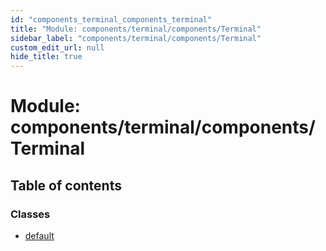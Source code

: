 ```yaml
---
id: "components_terminal_components_terminal"
title: "Module: components/terminal/components/Terminal"
sidebar_label: "components/terminal/components/Terminal"
custom_edit_url: null
hide_title: true
---
```


# Module: components/terminal/components/Terminal

## Table of contents

### Classes

- [default](../classes/components_terminal_components_terminal.default.md)
